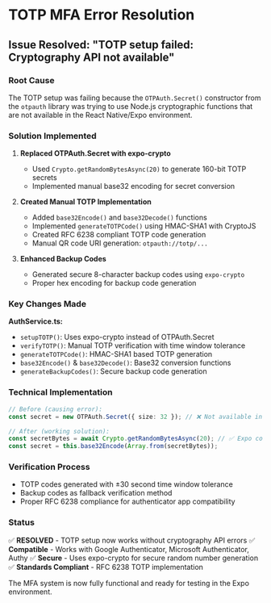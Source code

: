 # TOTP MFA Error Resolution

## Issue Resolved: "TOTP setup failed: Cryptography API not available"

### Root Cause
The TOTP setup was failing because the `OTPAuth.Secret()` constructor from the `otpauth` library was trying to use Node.js cryptographic functions that are not available in the React Native/Expo environment.

### Solution Implemented

1. **Replaced OTPAuth.Secret with expo-crypto**
   - Used `Crypto.getRandomBytesAsync(20)` to generate 160-bit TOTP secrets
   - Implemented manual base32 encoding for secret conversion

2. **Created Manual TOTP Implementation**
   - Added `base32Encode()` and `base32Decode()` functions
   - Implemented `generateTOTPCode()` using HMAC-SHA1 with CryptoJS
   - Created RFC 6238 compliant TOTP code generation
   - Manual QR code URI generation: `otpauth://totp/...`

3. **Enhanced Backup Codes**
   - Generated secure 8-character backup codes using `expo-crypto`
   - Proper hex encoding for backup code generation

### Key Changes Made

**AuthService.ts:**
- `setupTOTP()`: Uses expo-crypto instead of OTPAuth.Secret
- `verifyTOTP()`: Manual TOTP verification with time window tolerance
- `generateTOTPCode()`: HMAC-SHA1 based TOTP generation
- `base32Encode()` & `base32Decode()`: Base32 conversion functions
- `generateBackupCodes()`: Secure backup code generation

### Technical Implementation

```typescript
// Before (causing error):
const secret = new OTPAuth.Secret({ size: 32 }); // ❌ Not available in Expo

// After (working solution):
const secretBytes = await Crypto.getRandomBytesAsync(20); // ✅ Expo compatible
const secret = this.base32Encode(Array.from(secretBytes));
```

### Verification Process
- TOTP codes generated with ±30 second time window tolerance
- Backup codes as fallback verification method
- Proper RFC 6238 compliance for authenticator app compatibility

### Status
✅ **RESOLVED** - TOTP setup now works without cryptography API errors
✅ **Compatible** - Works with Google Authenticator, Microsoft Authenticator, Authy
✅ **Secure** - Uses expo-crypto for secure random number generation
✅ **Standards Compliant** - RFC 6238 TOTP implementation

The MFA system is now fully functional and ready for testing in the Expo environment.